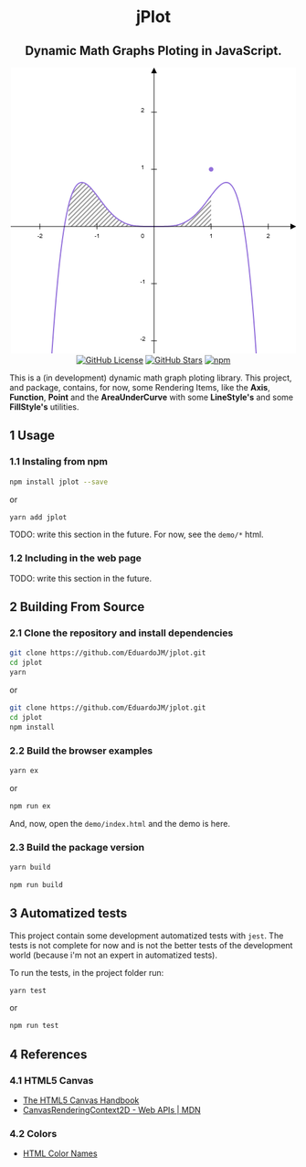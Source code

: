 <h1 align="center">jPlot</h1>

<h2 align="center">Dynamic Math Graphs Ploting in JavaScript.</h2>

<div align="center">
    <img src="demo/images/preview.png" />
</div>

<div align="center">
    <a href="https://github.com/EduardoJM/jplot"><img alt="GitHub License" src="https://img.shields.io/github/license/EduardoJM/jplot" /></a>
    <a href="https://github.com/EduardoJM/jplot"><img alt="GitHub Stars" src="https://img.shields.io/github/stars/EduardoJM/jplot?style=social" /></a>
    <a href="https://www.npmjs.com/package/jplot"><img alt="npm" src="https://img.shields.io/npm/v/jplot" /></a>
</div>

This is a (in development) dynamic math graph ploting library. This project, and package, contains, for now, some Rendering Items, like the **Axis**, **Function**, **Point** and the **AreaUnderCurve** with some **LineStyle's** and some **FillStyle's** utilities.

## 1 Usage

### 1.1 Instaling from npm

```bash
npm install jplot --save
```

or

```bash
yarn add jplot
```

TODO: write this section in the future. For now, see the `demo/*` html.

### 1.2 Including in the web page

TODO: write this section in the future.

## 2 Building From Source

### 2.1 Clone the repository and install dependencies

```bash
git clone https://github.com/EduardoJM/jplot.git
cd jplot
yarn
```

or

```bash
git clone https://github.com/EduardoJM/jplot.git
cd jplot
npm install
```

### 2.2 Build the browser examples

```bash
yarn ex
```

or

```bash
npm run ex
```

And, now, open the `demo/index.html` and the demo is here.

### 2.3 Build the package version

```bash
yarn build
```

```bash
npm run build
```

## 3 Automatized tests

This project contain some development automatized tests with `jest`. The tests is not complete for now and is not the better tests of the development world (because i'm not an expert in automatized tests).

To run the tests, in the project folder run:

```bash
yarn test
```

or

```bash
npm run test
```

## 4 References

### 4.1 HTML5 Canvas

- [The HTML5 Canvas Handbook](http://bucephalus.org/text/CanvasHandbook/CanvasHandbook.html)
- [CanvasRenderingContext2D - Web APIs | MDN](https://developer.mozilla.org/en-US/docs/Web/API/CanvasRenderingContext2D)

### 4.2 Colors

- [HTML Color Names](https://www.w3schools.com/colors/colors_names.asp)
